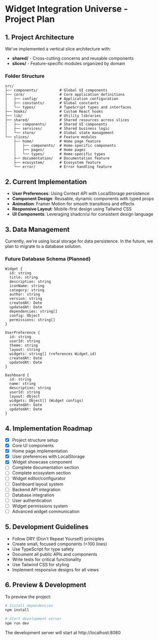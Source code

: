 
# Widget Integration Universe - Project Plan

## 1. Project Architecture

We've implemented a vertical slice architecture with:

- **shared/** - Cross-cutting concerns and reusable components
- **slices/** - Feature-specific modules organized by domain

### Folder Structure

```
src/
├── components/          # Global UI components
├── core/                # Core application definitions
│   ├── config/          # Application configuration
│   ├── constants/       # Global constants
│   └── types/           # TypeScript types and interfaces
├── hooks/               # Custom React hooks
├── lib/                 # Utility libraries
├── shared/              # Shared resources across slices
│   ├── components/      # Shared UI components
│   ├── services/        # Shared business logic
│   └── store/           # Global state management
└── slices/              # Feature modules
    ├── home/            # Home page feature
    │   ├── components/  # Home-specific components
    │   ├── pages/       # Home pages
    │   └── types/       # Home-specific types
    ├── documentation/   # Documentation feature
    ├── ecosystem/       # Ecosystem feature
    └── error/           # Error handling feature
```

## 2. Current Implementation

- **User Preferences**: Using Context API with LocalStorage persistence
- **Component Design**: Reusable, dynamic components with typed props
- **Animation**: Framer Motion for smooth transitions and effects
- **Responsive Layout**: Mobile-first design using Tailwind CSS
- **UI Components**: Leveraging shadcn/ui for consistent design language

## 3. Data Management

Currently, we're using local storage for data persistence. In the future, we plan to migrate to a database solution.

### Future Database Schema (Planned)

```
Widget {
  id: string
  title: string
  description: string
  iconName: string
  category: string
  author: string
  version: string
  createdAt: Date
  updatedAt: Date
  dependencies: string[]
  config: Object
  permissions: string[]
}

UserPreference {
  id: string
  userId: string
  theme: string
  layout: string
  widgets: string[] (references Widget.id)
  createdAt: Date
  updatedAt: Date
}

Dashboard {
  id: string
  name: string
  description: string
  userId: string
  layout: Object
  widgets: Object[] (Widget configs)
  createdAt: Date
  updatedAt: Date
}
```

## 4. Implementation Roadmap

- [x] Project structure setup
- [x] Core UI components
- [x] Home page implementation
- [x] User preferences with LocalStorage
- [x] Widget showcase component
- [ ] Complete documentation section
- [ ] Complete ecosystem section
- [ ] Widget editor/configurator
- [ ] Dashboard layout system
- [ ] Backend API integration
- [ ] Database integration
- [ ] User authentication
- [ ] Widget permissions system
- [ ] Advanced widget communication

## 5. Development Guidelines

- Follow DRY (Don't Repeat Yourself) principles
- Create small, focused components (<100 lines)
- Use TypeScript for type safety
- Document all public APIs and components
- Write tests for critical functionality
- Use Tailwind CSS for styling
- Implement responsive designs for all views

## 6. Preview & Development

To preview the project:

```bash
# Install dependencies
npm install

# Start development server
npm run dev
```

The development server will start at http://localhost:8080
